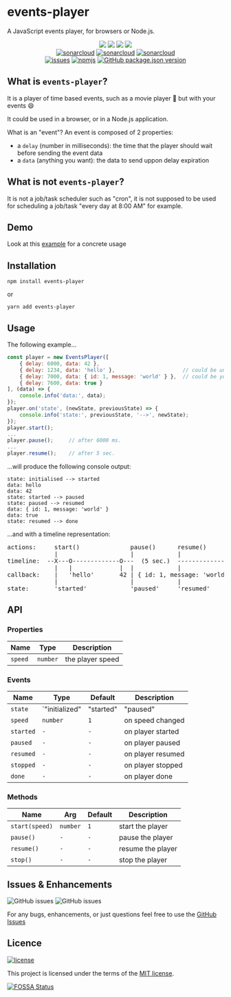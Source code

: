 # events-player

A JavaScript events player, for browsers or Node.js.

<p align="center">
	<a href="https://github.com/BBE78/events-player/actions/workflows/ci.yml"><img src="https://github.com/BBE78/events-player/actions/workflows/ci.yml/badge.svg"></a>
	<a href="https://app.fossa.com/projects/git%2Bgithub.com%2FBBE78%2Fevents-player?ref=badge_shield"><img src="https://app.fossa.com/api/projects/git%2Bgithub.com%2FBBE78%2Fevents-player.svg?type=shield"></a>
	<a href="https://www.codacy.com/gh/BBE78/events-player/dashboard?utm_source=github.com&amp;utm_medium=referral&amp;utm_content=BBE78/events-player&amp;utm_campaign=Badge_Grade"><img src="https://app.codacy.com/project/badge/Grade/0ac0bcd2397c492f9e60165260c37e34"/></a>
	<a href="https://www.codacy.com/gh/BBE78/events-player/dashboard?utm_source=github.com&amp;utm_medium=referral&amp;utm_content=BBE78/events-player&amp;utm_campaign=Badge_Coverage"><img src="https://app.codacy.com/project/badge/Coverage/0ac0bcd2397c492f9e60165260c37e34"/></a>
	<br/>
	<a href="https://sonarcloud.io/summary/overall?id=BBE78_events-player"><img src="https://sonarcloud.io/api/project_badges/measure?project=BBE78_events-player&metric=alert_status" alt="sonarcloud"></a>
	<a href="https://sonarcloud.io/summary/overall?id=BBE78_events-player"><img src="https://sonarcloud.io/api/project_badges/measure?project=BBE78_events-player&metric=vulnerabilities" alt="sonarcloud"></a>
	<a href="https://sonarcloud.io/summary/overall?id=BBE78_events-player"><img src="https://sonarcloud.io/api/project_badges/measure?project=BBE78_events-player&metric=bugs" alt="sonarcloud"></a>
	<br/>
	<a href="https://github.com/BBE78/events-player/issues"><img src="https://img.shields.io/github/issues-raw/BBE78/events-player" alt="issues"></a>
	<a href="https://www.npmjs.com/package/events-player"><img src="https://img.shields.io/npm/dm/events-player" alt="npmjs"></a>
	<a href="https://www.npmjs.com/package/events-player"><img src="https://img.shields.io/github/package-json/v/BBE78/events-player" alt="GitHub package.json version"></a>
</p>

## What is `events-player`?

It is a player of time based events, such as a movie player :movie_camera: but with your events :smile:

It could be used in a browser, or in a Node.js application.

What is an "event"? An event is composed of 2 properties:
 * a `delay` (number in milliseconds): the time that the player should wait before sending the event data
 * a `data` (anything you want): the data to send uppon delay expiration

## What is not `events-player`?

It is not a job/task scheduler such as "cron", it is not supposed to be used for scheduling a job/task "every day at 8:00 AM" for example.

## Demo

Look at this [example](https://htmlpreview.github.io/?https://github.com/BBE78/events-player/blob/main/example.html) for a concrete usage

## Installation

`npm install events-player`

or

`yarn add events-player`

## Usage

The following example...

```javascript
const player = new EventsPlayer([
    { delay: 6000, data: 42 },
    { delay: 1234, data: 'hello' },                      // could be unordered
    { delay: 7000, data: { id: 1, message: 'world' } },  // could be your own data
    { delay: 7600, data: true }
], (data) => {
    console.info('data:', data);
});
player.on('state', (newState, previousState) => {
    console.info('state:', previousState, '-->', newState);
});
player.start();
...
player.pause();		// after 6000 ms.
...
player.resume();	// after 5 sec.
```

...will produce the following console output:

```
state: initialised --> started
data: hello
data: 42
state: started --> paused
state: paused --> resumed
data: { id: 1, message: 'world' }
data: true
state: resumed --> done
```

...and with a timeline representation:

<pre>
actions:     start()              pause()      resume()
             |                    |            |
timeline:  --X---O-------------O---  (5 sec.)  ---------------O-----OX--->
             |   |             |  |            |              |     ||
callback:    |   'hello'       42 | { id: 1, message: 'world' }     true
             |                    |            |                     |
state:       'started'            'paused'     'resumed'             'done'
</pre>

## API

### Properties

| Name                  | Type      | Description |
| --------------------- | --------- | ----------- |
| `speed`               | `number`  | the player speed |

### Events

| Name                  | Type      | Default   | Description |
| --------------------- | --------- | --------- | ----------- |
| `state`               | `"initialized"|"started"|"paused"|"resumed"|"done"`  | `"initialized"`                            | on player's state changed |
| `speed`               | `number`  | `1`       | on speed changed |
| `started`             | `-`       | `-`       | on player started |
| `paused`              | `-`       | `-`       | on player paused |
| `resumed`             | `-`       | `-`       | on player resumed |
| `stopped`             | `-`       | `-`       | on player stopped |
| `done`                | `-`       | `-`       | on player done |

### Methods

| Name                  | Arg       | Default   | Description |
| --------------------- | --------- | --------- | ----------- |
| `start(speed)`        | `number`  | `1`       | start the player |
| `pause()`             | `-`       | `-`       | pause the player |
| `resume()`            | `-`       | `-`       | resume the player |
| `stop()`              | `-`       | `-`       | stop the player |


## Issues & Enhancements

![GitHub issues](https://img.shields.io/github/issues-raw/BBE78/events-player)
![GitHub issues](https://img.shields.io/github/issues-closed-raw/BBE78/events-player)

For any bugs, enhancements, or just questions feel free to use the [GitHub Issues](https://github.com/BBE78/events-player/issues)

## Licence

[![license](https://img.shields.io/badge/license-MIT-green.svg)](/LICENSE)

This project is licensed under the terms of the [MIT license](/LICENSE).

[![FOSSA Status](https://app.fossa.com/api/projects/git%2Bgithub.com%2FBBE78%2Fevents-player.svg?type=large)](https://app.fossa.com/projects/git%2Bgithub.com%2FBBE78%2Fevents-player?ref=badge_large)

